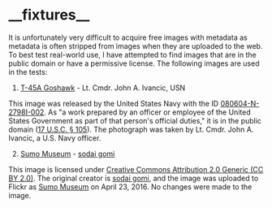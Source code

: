 # \_\_fixtures\_\_

It is unfortunately very difficult to acquire free images with metadata as metadata is often stripped from images when they are uploaded to the web. To best test real-world use, I have attempted to find images that are in the public domain or have a permissive license. The following images are used in the tests:

1. [T-45A Goshawk](https://commons.wikimedia.org/wiki/File:T-45A_Goshawk_03.jpg) - Lt. Cmdr. John A. Ivancic, USN

This image was released by the United States Navy with the ID [080604-N-2798I-002](https://web.archive.org/web/20200505120013/https://www.navy.mil/view_image.asp?id=59981). As "a work prepared by an officer or employee of the United States Government as part of that person's official duties," it is in the public domain ([17 U.S.C. § 105](https://www.law.cornell.edu/uscode/text/17/105)). The photograph was taken by Lt. Cmdr. John A. Ivancic, a U.S. Navy officer.

2. [Sumo Museum](https://flickr.com/photos/49774228@N00/26569147426) - [sodai gomi](https://www.flickr.com/people/sodaigomi/)

This image is licensed under [Creative Commons Attribution 2.0 Generic (CC BY 2.0)](https://creativecommons.org/licenses/by/2.0/). The original creator is [sodai gomi](https://www.flickr.com/people/sodaigomi/), and the image was uploaded to Flickr as [Sumo Museum](https://flickr.com/photos/49774228@N00/26569147426) on April 23, 2016. No changes were made to the image.
